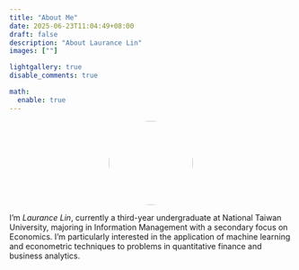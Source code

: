 ```yaml
---
title: "About Me"
date: 2025-06-23T11:04:49+08:00
draft: false
description: "About Laurance Lin"
images: [""]

lightgallery: true
disable_comments: true

math:
  enable: true
---
```


<div style="text-align: center;">
  <img src="/images/avatar.png" style="width: 150px; border-radius: 50%;">
</div>

I’m *Laurance Lin*, currently a third-year undergraduate at National Taiwan University, majoring in Information Management with a secondary focus on Economics. I’m particularly interested in the application of machine learning and econometric techniques to problems in quantitative finance and business analytics.

